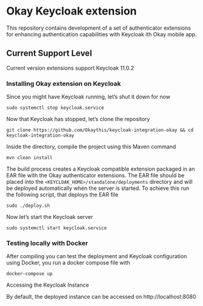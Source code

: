 # Okay Keycloak extension 

This repository contains development of a set of authenticator extensions for enhancing authentication capabilities with Keycloak ith Okay mobile app.

## Current Support Level

Current version extensions support Keycloak 11.0.2

### Installing Okay extension on Keycloak 

Since you might have Keycloak running, let’s shut it down for now

```
sudo systemctl stop keycloak.service
```

Now that Keycloak has stopped, let’s clone the repository

```
git clone https://github.com/Okaythis/keycloak-integration-okay && cd keycloak-integration-okay
```

Inside the directory, compile the project using this Maven command

```
mvn clean install
```

The build process creates a Keycloak compatible extension packaged in an EAR file with the Okay authenticator extensions. The EAR file should be placed into the `<KEYCLOAK_HOME>/standalone/deployments` directory and will be deployed automatically when the server is started.
To achieve this run the following script, that deploys the EAR file

```
sudo ./deploy.sh
```

Now let’s start the Keycloak server

```
sudo systemctl start keycloak.service

```

### Testing locally with Docker

After compiling you can test the deployment and Keycloak configuration using Docker, you run a docker compose file with

```
docker-compose up
```

Accessing the Keycloak Instance

By default, the deployed instance can be accessed on http://localhost:8080
